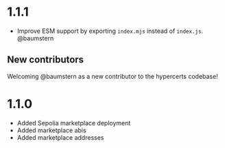 # 1.1.1

- Improve ESM support by exporting `index.mjs` instead of `index.js`. @baumstern

## New contributors

Welcoming @baumstern as a new contributor to the hypercerts codebase!

# 1.1.0

- Added Sepolia marketplace deployment
- Added marketplace abis
- Added marketplace addresses

